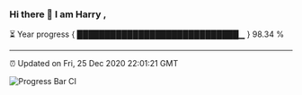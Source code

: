 ### Hi there 👋 I am Harry , 

⏳ Year progress { █████████████████████████████▁ } 98.34 %

---

⏰ Updated on Fri, 25 Dec 2020 22:01:21 GMT

![Progress Bar CI](https://github.com/duykhang68/duykhang68/workflows/Progress%20Bar%20CI/badge.svg)
